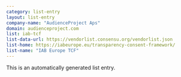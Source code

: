 ```yaml
---
category: list-entry
layout: list-entry
company-name: "AudienceProject Aps"
domain: audienceproject.com
list: iab-tcf
list-data-url: https://vendorlist.consensu.org/vendorlist.json
list-home: https://iabeurope.eu/transparency-consent-framework/
list-name: "IAB Europe TCF"
---
```


This is an automatically generated list entry.
